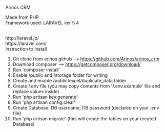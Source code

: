 Arinos CRM

Made from PHP<br>
Framework used: LARAVEL ver 5.4

<br>
http://laravel.jp/
<br>
https://laravel.com/
<br>
Instruction to install

1. Git clone from arinos github --> https://github.com/Arinos/arinos_crm
2. Download composer --> https://getcomposer.org/download/
3. Run 'composer install'
4. Enable /public and /storage folder for writing
5. Create and enable /public/excel/duplicate_data folder
6. Create /.env file (you may copy contents from '/.env.example' file and replace values inside)
7. Run 'php artisan key:generate'
8. Run 'php artisan config:clear'
9. Create Database, DB username, DB password (declared on your .env file)
10. Run 'php artisan migrate' (this will create the tables on your created Database)
